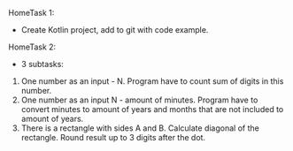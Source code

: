 HomeTask 1:
- Create Kotlin project, add to git with code example.

HomeTask 2:

- 3 subtasks:
1) One number as an input - N. Program have to count sum of digits in this number.
2) One number as an input N - amount of minutes. Program have to convert minutes to amount of years and months that are
not included to amount of years.
3) There is a rectangle with sides A and B. Calculate diagonal of the rectangle. Round result up to 3 digits after the
dot.